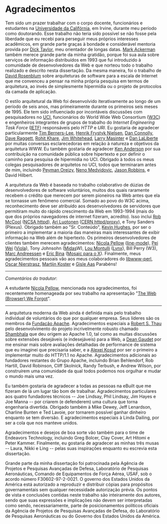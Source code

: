 # Agradecimentos

Tem sido um prazer trabalhar com o corpo docente, funcionários e estudantes na [Universidade da Califórnia](https://pt.wikipedia.org/wiki/Universidade_da_Calif%C3%B3rnia), em Irvine, durante meu período como doutorando. Esse trabalho não teria sido possível se não fosse pela liberdade que eu recebi para perseguir meus próprios interesses acadêmicos, em grande parte graças à bondade e considerável mentoria provida por [Dick Taylor](http://ucnet.universityofcalifornia.edu/news/2014/01/uc-irvines-dick-taylor-transforming-the-field-of-ics.html), meu orientador de longas datas. [Mark Ackerman](https://www.eecs.umich.edu/eecs/faculty/eecsfaculty.html?uniqname=ackerm) também merece grande parte da minha gratidão, porque foi sua aula sobre serviços de informação distribuídos em 1993 que fui introduzido à comunidade de desenvolvedores da Web e que norteou todo o trabalho realizado e descrito nesta dissertação. Da mesma maneira, foi o trabalho de [David Rosenblum](http://www.comp.nus.edu.sg/~david/) sobre arquiteturas de software para a escala de Internet que me convenceu a pensar na minha própria pesquisa em termos de arquitetura, ao invés de simplesmente hipermídia ou o projeto de protocolos da camada de aplicação.

O estilo arquitetural da Web foi desenvolvido iterativamente ao longo de um período de seis anos, mas primeiramente durante os primeiros seis meses de 1995. Ele tem sido influenciado por incontáveis discussões com pesquisadores no [UCI](http://uci.edu/), funcionários do World Wide Web Consortium ([W3C](http://w3.org)) e engenheiros integrantes de grupos de trabalho do _Internet Engineering Task Force_ ([IETF](http://ietf.org)) responsáveis pelo _HTTP_ e _URI_. Eu gostaria de agradecer particularmente [Tim Berners-Lee](https://pt.wikipedia.org/wiki/Tim_Berners-Lee), [Henrik Frystyk Nielsen](https://en.wikipedia.org/wiki/Henrik_Frystyk_Nielsen), [Dan Connolly](https://en.wikipedia.org/wiki/Dan_Connolly_(computer_scientist)), [Dave Raggett](http://www.w3.org/People/Raggett/), [Rohit Khare](https://en.wikipedia.org/wiki/Rohit_Khare), [Jim Whitehead](https://users.soe.ucsc.edu/~ejw/), [Larry Masinter](http://larry.masinter.net/) e [Dan LaLiberte](https://www.linkedin.com/pub/daniel-laliberte/1/4a8/183) por muitas conversas esclarecedoras em relação à natureza e objetivos da arquitetura WWW. Eu também gostaria de agradecer [Ken Anderson](http://www.cs.colorado.edu/~kena/) por sua contribuição na comunidade pública sobre hipertexto e por definir o caminho para pesquisa de hipermídia no UCI. Obrigado à todos os meus colegas pesquisadores de arquitetos no UCI, todos que terminaram antes de mim, incluindo [Peyman Oreizy](http://www.ics.uci.edu/~peymano/), [Neno Medvidovic](http://sunset.usc.edu/~neno/), [Jason Robbins](http://www.jrobbins.org/), e David Hilbert.

A arquitetura da Web é baseada no trabalho colaborativo de dúzias de desenvolvedores de software voluntários, muitos dos quais raramente recebem o crédito que merecem por serem pioneiros na Web antes que ela se tornasse um fenômeno comercial. Somado ao povo do W3C acima, reconhecimento deve ser atribuído aos desenvolvedores de servidores que permitiram muito do rápido crescimento da Web em 1993-1994 (mais do que dos próprios navegadores de internet fizeram, acredito). Isso inclui [Rob McCool](https://en.wikipedia.org/wiki/Robert_McCool) ([NCSA httpd](https://en.wikipedia.org/wiki/NCSA_HTTPd)), [Ari Luotonen](https://en.wikipedia.org/wiki/Ari_Luotonen) ([CERN httpd/proxy](https://en.wikipedia.org/wiki/CERN_httpd)), e Tony Sanders (Plexus). Obrigado também ao "Sr. Conteúdo", [Kevin Hughes](https://en.wikipedia.org/wiki/Kevin_Hughes_%28Internet_pioneer%29), por ser o primeiro a implementar a maioria das maneiras mais interessantes de exibir informação na Web além de hipertexto. Os primeiros desenvolvedores de clientes também merecem agradecimentos: [Nicola Pellow](https://en.wikipedia.org/wiki/Nicola_Pellow) ([line-mode](https://en.wikipedia.org/wiki/Line_Mode_Browser)), [Pei Wei](https://en.wikipedia.org/wiki/Pei-Yuan_Wei) ([Viola](https://en.wikipedia.org/wiki/ViolaWWW)), Tony Johnsohn ([Midas](https://en.wikipedia.org/wiki/MidasWW)W), [Lou Montulli](https://en.wikipedia.org/wiki/Lou_Montulli) ([Lynx](https://en.wikipedia.org/wiki/Lynx_%28web_browser%2)), Bill Perry (W3), [Marc Andreessen](https://en.wikipedia.org/wiki/Marc_Andreessen) e [Eric Bina](https://en.wikipedia.org/wiki/Eric_Bina) ([Mosaic para o X](https://en.wikipedia.org/wiki/Mosaic_%28web_browser%29)). Finalmente, meus agradecimentos pessoais vão aos meus colaboradores do [libwww-perl](https://en.wikipedia.org/wiki/Library_for_WWW_in_Perl), [Oscar Nierstrasz](https://en.wikipedia.org/wiki/Oscar_Nierstrasz), [Martijn Koster](https://en.wikipedia.org/wiki/Martijn_Koster) e [Gisle Aas](https://twitter.com/gisle.) Parabéns!

---

*Comentários do tradutor*:

A estudante [Nicola Pellow](https://en.wikipedia.org/wiki/Nicola_Pellow), mencionada nos agradecimentos, foi recentemente homenageada por seu trabalho na apresentação "[The Web (Browser) We Forgot](https://www.youtube.com/watch?v=TZswpvM8pD0)".

---

A arquitetura moderna da Web ainda é definida mais pelo trabalho individual de voluntários do que por qualquer empresa. Seus líderes são os membros da [Fundação Apache](https://en.wikipedia.org/wiki/Apache_Software_Foundation). Agradecimentos especiais a [Robert S. Thau](http://www.panix.com/~rst/) pelo desenvolvimento do projeto incrivelmente robusto chamado [Shambhala](http://grokbase.com/t/apache/dev/956xnwkkq5/shambhala) que deu origem ao Apache 1.0, tal como as muitas discussões sobre extensões desejáveis (e indesejáveis) para a Web, a [Dean Gaudet](http://arctic.org/~dean/) por me ensinar mais sobre avaliações detalhadas de performance de sistema que eu imaginei que precisaria saber, e a [Alexei Kosut](http://akosut.com/) por ser o primeiro a implementar muito do HTTP/1.1 no Apache. Agradecimentos adicionais ao fundadores restantes do Grupo Apache, incluindo Brian Behlendorf, Rob Hartill, David Robinson, Cliff Skolnick, Randy Terbush, e Andrew Wilson, por construírem uma comunidade da qual todos podemos nos orgulhar e mudar o mundo mais uma vez.

Eu também gostaria de agradecer a todas as pessoas na eBuilt que me fizeram de lá um lugar tão bom de trabalhar. Agradecimentos particulares aos quatro fundadores técnicos -- Joe Lindsay, Phil Lindsay, Jim Hayes e Joe Manna -- por criarem (e defenderem) uma cultura que torna engenharia divertida. Obrigado também à Mike Dewey, Jeff Lenardson, Charline Bunten e Ted Lavoie, por tornarem possível ganhar dinheiro enquanto se tem diversão. E agradecimentos especiais à Linda Dailing, por ser a cola que nos manteve unidos.

Agradecimentos e desejos de boa sorte vão também para o time de Endeavors Technology, incluindo Greg Bolcer, Clay Cover, Art Hitomi e Peter Kammer. Finalmente, eu gostaria de agradecer as minhas três musas -- Laura, Nikki e Ling -- pelas suas inspirações enquanto eu escrevia esta dissertação.

Grande parte da minha dissertação foi patrocinada pela Agência de Projetos e Pesquisas Avançadas de Defesa, Laboratório de Pesquisas Aeronáuticas, Comando de Equipamentos de Força Aérea, USAF, sob o acordo número F30602-97-2-0021. O governo dos Estados Unidos da América está autorizado a reproduzir e distribuir cópias para propósitos governamentais sem qualquer necessidade autorização prévia. Os pontos de vista e conclusões contidas neste trabalho são inteiramente dos autores, sendo que suas expressões e implicações não devem ser interpretadas como sendo, necessariamente, parte de posicionamentos políticos oficiais da Agência de Projetos de Pesquisas Avançadas de Defesa, do Laboratório de Pesquisas Aeronáuticas ou do Governo dos Estados Unidos da América.